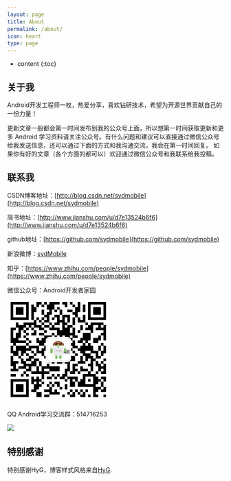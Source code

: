 ```yaml
---
layout: page
title: About
permalink: /about/
icon: heart
type: page
---
```


* content
{:toc}

## 关于我   


Android开发工程师一枚，热爱分享，喜欢钻研技术，希望为开源世界贡献自己的一份力量！ 

更新文章一般都会第一时间发布到我的公众号上面，所以想第一时间获取更新和更多 Android 学习资料请关注公众号。有什么问题和建议可以直接通过微信公众号给我发送信息，还可以通过下面的方式和我沟通交流，我会在第一时间回复。
如果你有好的文章（各个方面的都可以）欢迎通过微信公众号和我联系给我投稿。


## 联系我   

CSDN博客地址：[http://blog.csdn.net/sydmobile](http://blog.csdn.net/sydmobile)

简书地址：[http://www.jianshu.com/u/d7e13524b6f6](http://www.jianshu.com/u/d7e13524b6f6)

github地址：[https://github.com/sydmobile](https://github.com/sydmobile)

新浪微博：[sydMobile](http://weibo.com/u/3203404245?refer_flag=1001030101_&is_all=1)

知乎：[https://www.zhihu.com/people/sydmobile](https://www.zhihu.com/people/sydmobile)

微信公众号：Android开发者家园 

![扫一扫关注微信公众号，获取更多干货和资源](https://raw.githubusercontent.com/sydmobile/sydmobile.github.io/master/pic/myqr.png) 

QQ Android学习交流群：514716253    

![](http://upload-images.jianshu.io/upload_images/6737388-1a7c281d4e75fc4c?imageMogr2/auto-orient/strip%7CimageView2/2/w/1240)

## 特别感谢  
特别感谢HyG，博客样式风格来自[HyG](https://github.com/Gaohaoyang/gaohaoyang.github.io).


